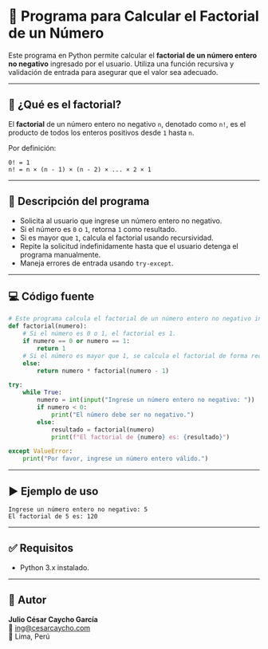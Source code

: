 
# 📘 Programa para Calcular el Factorial de un Número

Este programa en Python permite calcular el **factorial de un número entero no negativo** ingresado por el usuario. Utiliza una función recursiva y validación de entrada para asegurar que el valor sea adecuado.

---

## 🔢 ¿Qué es el factorial?

El **factorial** de un número entero no negativo `n`, denotado como `n!`, es el producto de todos los enteros positivos desde `1` hasta `n`.

Por definición:
```
0! = 1
n! = n × (n - 1) × (n - 2) × ... × 2 × 1
```

---

## 🧠 Descripción del programa

- Solicita al usuario que ingrese un número entero no negativo.
- Si el número es `0` o `1`, retorna `1` como resultado.
- Si es mayor que `1`, calcula el factorial usando recursividad.
- Repite la solicitud indefinidamente hasta que el usuario detenga el programa manualmente.
- Maneja errores de entrada usando `try-except`.

---

## 💻 Código fuente

```python
# Este programa calcula el factorial de un número entero no negativo ingresado por el usuario.
def factorial(numero):
    # Si el número es 0 o 1, el factorial es 1.
    if numero == 0 or numero == 1:
        return 1
    # Si el número es mayor que 1, se calcula el factorial de forma recursiva.
    else:
        return numero * factorial(numero - 1)

try: 
    while True:
        numero = int(input("Ingrese un número entero no negativo: "))
        if numero < 0:
            print("El número debe ser no negativo.")
        else:
            resultado = factorial(numero)
            print(f"El factorial de {numero} es: {resultado}")

except ValueError:
    print("Por favor, ingrese un número entero válido.")
```

---

## ▶️ Ejemplo de uso

```
Ingrese un número entero no negativo: 5
El factorial de 5 es: 120
```

---

## ✅ Requisitos

- Python 3.x instalado.

---

## 📌 Autor

**Julio César Caycho García**  
📧 ing@cesarcaycho.com  
📍 Lima, Perú
